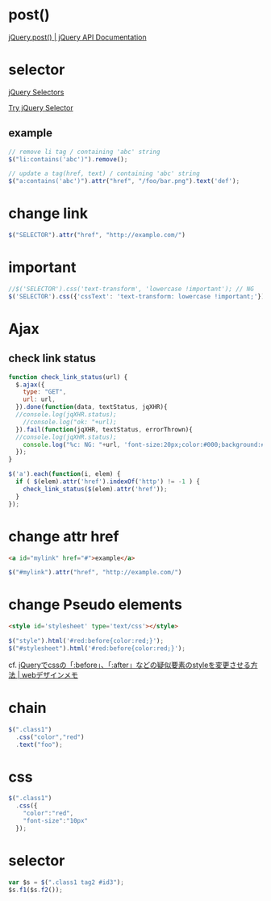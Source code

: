

# post()

[jQuery.post() | jQuery API Documentation](https://api.jquery.com/jQuery.post/)


# selector

[jQuery Selectors](https://www.w3schools.com/jquery/jquery_ref_selectors.asp)

[Try jQuery Selector](https://www.w3schools.com/jquery/trysel.asp)

## example

```js
// remove li tag / containing 'abc' string
$("li:contains('abc')").remove();

// update a tag(href, text) / containing 'abc' string
$("a:contains('abc')").attr("href", "/foo/bar.png").text('def');
```


# change link

```js
$("SELECTOR").attr("href", "http://example.com/")
```

# important

```js
//$('SELECTOR').css('text-transform', 'lowercase !important'); // NG
$('SELECTOR').css({'cssText': 'text-transform: lowercase !important;'}); // OK
```

# Ajax

## check link status
```js
function check_link_status(url) {
  $.ajax({
    type: "GET",
    url: url,
  }).done(function(data, textStatus, jqXHR){ 
  //console.log(jqXHR.status);
    //console.log("ok: "+url);
  }).fail(function(jqXHR, textStatus, errorThrown){
  //console.log(jqXHR.status);
    console.log("%c: NG: "+url, 'font-size:20px;color:#000;background:#ff0000;');
  });
}

$('a').each(function(i, elem) {
  if ( $(elem).attr('href').indexOf('http') != -1 ) {
    check_link_status($(elem).attr('href'));
  }
});
```

# change attr href

```html
<a id="mylink" href="#">example</a>
```

```js
$("#mylink").attr("href", "http://example.com/")
```


# change Pseudo elements

```html
<style id='stylesheet' type='text/css'></style>
```

```js
$("style").html('#red:before{color:red;}');
$("#stylesheet").html('#red:before{color:red;}');
```

cf. [jQueryでcssの「:before」、「:after」などの疑似要素のstyleを変更させる方法 | webデザインメモ](https://mugenweb-note.com/web/css/before-jquery)



# chain

```js
$(".class1")
  .css("color","red")
  .text("foo");
```

# css

```js
$(".class1")
  .css({
    "color":"red", 
    "font-size":"10px"
  });
```

# selector

```js
var $s = $(".class1 tag2 #id3");
$s.f1($s.f2());
```

